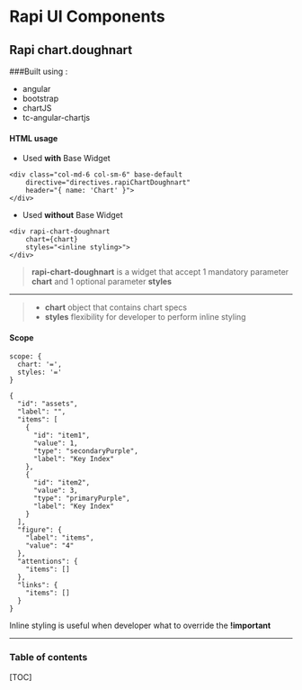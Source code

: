 Rapi UI Components
===================

Rapi chart.doughnart
-------------
###Built using :
- angular
- bootstrap
- chartJS
- tc-angular-chartjs


#### HTML usage
- Used **with** Base Widget
```
<div class="col-md-6 col-sm-6" base-default
	directive="directives.rapiChartDoughnart" 
	header="{ name: 'Chart' }">
</div>
```

- Used **without** Base Widget
```
<div rapi-chart-doughnart
	chart={chart}
	styles="<inline styling>">
</div>
```

> **rapi-chart-doughnart** is a widget that accept 1 mandatory parameter **chart** and 1 optional parameter **styles**

----------
> - **chart** 
> object that contains chart specs
> - **styles**
> flexibility for developer to perform inline styling

#### Scope

```
scope: {
  chart: '=',
  styles: '='
}
```
```
{
  "id": "assets",
  "label": "",
  "items": [
    {
      "id": "item1",
      "value": 1,
      "type": "secondaryPurple",
      "label": "Key Index"
    },
    {
      "id": "item2",
      "value": 3,
      "type": "primaryPurple",
      "label": "Key Index"
    }
  ],
  "figure": {
    "label": "items",
    "value": "4"
  },
  "attentions": {
    "items": []
  },
  "links": {
    "items": []
  }
}
```
Inline styling is useful when developer what to override the **!important**


----------

### Table of contents

[TOC]
